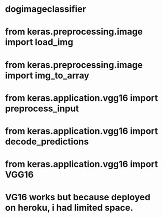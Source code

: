 # dogimageclassifier
# from keras.preprocessing.image import load_img
# from keras.preprocessing.image import img_to_array
# from keras.application.vgg16 import preprocess_input
# from keras.application.vgg16 import decode_predictions
# from keras.application.vgg16 import VGG16
# VG16 works but because deployed on heroku, i had limited space.